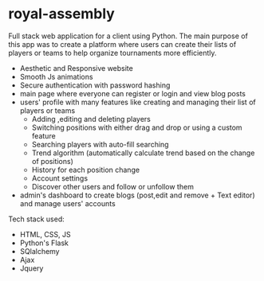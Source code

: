 # royal-assembly
Full stack web application for a client using Python. The main purpose of this app was to create a platform where users can create their lists of players or teams to help organize tournaments more efficiently.
* Aesthetic and Responsive website
* Smooth Js animations 
* Secure authentication with password hashing
* main page where everyone can register or login and view blog posts
* users' profile with many features like creating and managing their list of players or teams
  * Adding ,editing and deleting players
  * Switching positions with either drag and drop or using a custom feature
  * Searching players with auto-fill searching
  * Trend algorithm (automatically calculate trend based on the change of positions)
  * History for each position change
  * Account settings 
  * Discover other users and follow or unfollow them
* admin's dashboard to create blogs (post,edit and remove + Text editor) and manage users' accounts 

Tech stack used:
* HTML, CSS, JS
* Python's Flask 
* SQlalchemy
* Ajax
* Jquery
